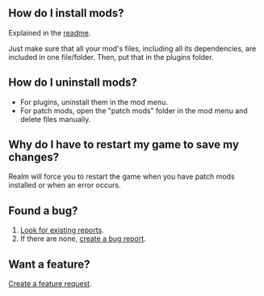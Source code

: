 ## How do I install mods?
Explained in the [readme](README.md).

Just make sure that all your mod's files, including all its dependencies, are included in one file/folder. Then, put that in the plugins folder.

## How do I uninstall mods?
- For plugins, uninstall them in the mod menu.
- For patch mods, open the "patch mods" folder in the mod menu and delete files manually.

## Why do I have to restart my game to save my changes?
Realm will force you to restart the game when you have patch mods installed or when an error occurs.

## Found a bug?
1. [Look for existing reports](https://github.com/Dual-Iron/RwModLoader/issues?q=label%3Abug).
2. If there are none, [create a bug report](https://github.com/Dual-Iron/RwModLoader/issues/new?assignees=&labels=bug&template=bug_report.md).

## Want a feature?
[Create a feature request](https://github.com/Dual-Iron/RwModLoader/issues/new?assignees=&labels=bug&template=feature_request.md).
